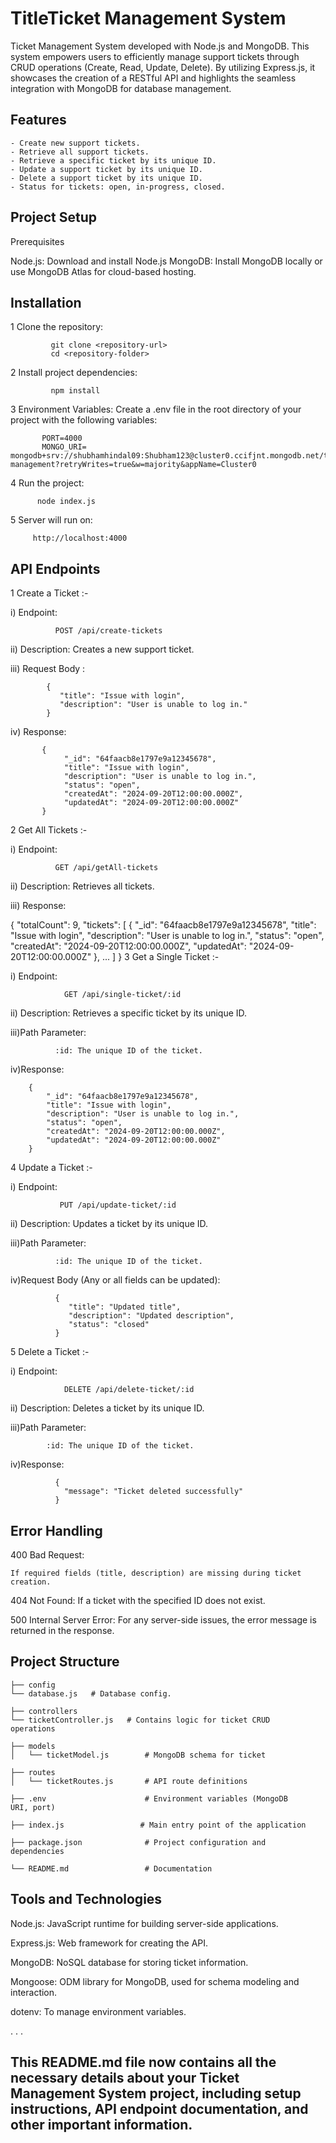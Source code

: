 
# TitleTicket Management System


Ticket Management System developed with Node.js and MongoDB. This system empowers users to efficiently manage support tickets through CRUD operations (Create, Read, Update, Delete). By utilizing Express.js, it showcases the creation of a RESTful API and highlights the seamless integration with MongoDB for database management.


## Features

    - Create new support tickets.
    - Retrieve all support tickets.
    - Retrieve a specific ticket by its unique ID.
    - Update a support ticket by its unique ID.
    - Delete a support ticket by its unique ID.
    - Status for tickets: open, in-progress, closed.
## Project Setup
Prerequisites

Node.js: Download and install Node.js
MongoDB: Install MongoDB locally or use MongoDB Atlas for cloud-based hosting.
## Installation


1 Clone the repository:

             git clone <repository-url>
             cd <repository-folder>
2 Install project dependencies:

             npm install
3 Environment Variables: Create a .env file in the root directory of your project with the following variables:

           PORT=4000
           MONGO_URI= mongodb+srv://shubhamhindal09:Shubham123@cluster0.ccifjnt.mongodb.net/ticket-management?retryWrites=true&w=majority&appName=Cluster0
4 Run the project:

          node index.js
5 Server will run on:

         http://localhost:4000
## API Endpoints

1 Create a Ticket :-

i) Endpoint:

              POST /api/create-tickets
ii) Description: Creates a new support ticket.

iii) Request Body :

            {
               "title": "Issue with login",
               "description": "User is unable to log in."
            }
iv) Response:

           {
                "_id": "64faacb8e1797e9a12345678",
                "title": "Issue with login",
                "description": "User is unable to log in.",
                "status": "open",
                "createdAt": "2024-09-20T12:00:00.000Z",
                "updatedAt": "2024-09-20T12:00:00.000Z"
           }

2 Get All Tickets :-

i) Endpoint:

              GET /api/getAll-tickets
ii) Description: Retrieves all tickets.

iii) Response:

  {
      "totalCount": 9,
      "tickets": [
                 {
                     "_id": "64faacb8e1797e9a12345678",
                     "title": "Issue with login",
                     "description": "User is unable to log in.",
                     "status": "open",
                     "createdAt": "2024-09-20T12:00:00.000Z",
                     "updatedAt": "2024-09-20T12:00:00.000Z"
                 },
                   ...
                 ]
            }
3 Get a Single Ticket :-

i) Endpoint:

                GET /api/single-ticket/:id
ii) Description: Retrieves a specific ticket by its unique ID.

iii)Path Parameter:

              :id: The unique ID of the ticket.
iv)Response:

        {
            "_id": "64faacb8e1797e9a12345678",
            "title": "Issue with login",
            "description": "User is unable to log in.",
            "status": "open",
            "createdAt": "2024-09-20T12:00:00.000Z",
            "updatedAt": "2024-09-20T12:00:00.000Z"
        }
4 Update a Ticket :-

i) Endpoint:

               PUT /api/update-ticket/:id
ii) Description: Updates a ticket by its unique ID.

iii)Path Parameter:

              :id: The unique ID of the ticket.
iv)Request Body (Any or all fields can be updated):

              {
                 "title": "Updated title",
                 "description": "Updated description",
                 "status": "closed"
              }
5 Delete a Ticket :-

i) Endpoint:

                DELETE /api/delete-ticket/:id
ii) Description: Deletes a ticket by its unique ID.

iii)Path Parameter:

            :id: The unique ID of the ticket.
iv)Response:

              {
                "message": "Ticket deleted successfully"
              }
## Error Handling

400 Bad Request:

    If required fields (title, description) are missing during ticket creation.

404 Not Found: If a ticket with the specified ID does not exist.

500 Internal Server Error: For any server-side issues, the error message is returned in the response.

## Project Structure

    ├── config
    └── database.js   # Database config.

    ├── controllers
    └── ticketController.js   # Contains logic for ticket CRUD     operations

    ├── models
    │   └── ticketModel.js        # MongoDB schema for ticket

    ├── routes
    │   └── ticketRoutes.js       # API route definitions

    ├── .env                      # Environment variables (MongoDB     URI, port)

    ├── index.js                 # Main entry point of the application

    ├── package.json              # Project configuration and     dependencies

    └── README.md                 # Documentation
## Tools and Technologies

Node.js: JavaScript runtime for building server-side applications.

Express.js: Web framework for creating the API.

MongoDB: NoSQL database for storing ticket information.

Mongoose: ODM library for MongoDB, used for schema modeling and interaction.

dotenv: To manage environment variables.

.
.
.
## This README.md file now contains all the necessary details about your Ticket Management System project, including setup instructions, API endpoint documentation, and other important information.